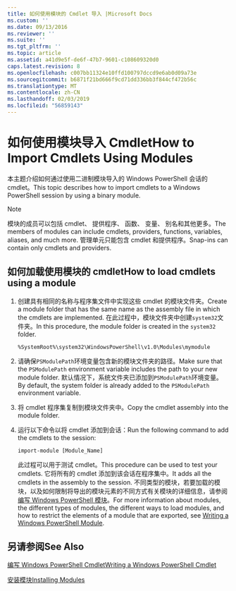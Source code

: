 ```yaml
---
title: 如何使用模块的 Cmdlet 导入 |Microsoft Docs
ms.custom: ''
ms.date: 09/13/2016
ms.reviewer: ''
ms.suite: ''
ms.tgt_pltfrm: ''
ms.topic: article
ms.assetid: a41d9e5f-de6f-47b7-9601-c108609320d0
caps.latest.revision: 8
ms.openlocfilehash: c007bb11324e10ffd100797dccd9e6ab0d09a73e
ms.sourcegitcommit: b6871f21bd666f9cd71dd336bb3f844cf472b56c
ms.translationtype: MT
ms.contentlocale: zh-CN
ms.lasthandoff: 02/03/2019
ms.locfileid: "56859143"
---
```

# <a name="how-to-import-cmdlets-using-modules"></a><span data-ttu-id="605ab-102">如何使用模块导入 Cmdlet</span><span class="sxs-lookup"><span data-stu-id="605ab-102">How to Import Cmdlets Using Modules</span></span>

<span data-ttu-id="605ab-103">本主题介绍如何通过使用二进制模块导入的 Windows PowerShell 会话的 cmdlet。</span><span class="sxs-lookup"><span data-stu-id="605ab-103">This topic describes how to import cmdlets to a Windows PowerShell session by using a binary module.</span></span>

> [!NOTE]
> <span data-ttu-id="605ab-104">模块的成员可以包括 cmdlet、 提供程序、 函数、 变量、 别名和其他更多。</span><span class="sxs-lookup"><span data-stu-id="605ab-104">The members of modules can include cmdlets, providers, functions, variables, aliases, and much more.</span></span> <span data-ttu-id="605ab-105">管理单元只能包含 cmdlet 和提供程序。</span><span class="sxs-lookup"><span data-stu-id="605ab-105">Snap-ins can contain only cmdlets and providers.</span></span>

## <a name="how-to-load-cmdlets-using-a-module"></a><span data-ttu-id="605ab-106">如何加载使用模块的 cmdlet</span><span class="sxs-lookup"><span data-stu-id="605ab-106">How to load cmdlets using a module</span></span>

1. <span data-ttu-id="605ab-107">创建具有相同的名称与程序集文件中实现这些 cmdlet 的模块文件夹。</span><span class="sxs-lookup"><span data-stu-id="605ab-107">Create a module folder that has the same name as the assembly file in which the cmdlets are implemented.</span></span> <span data-ttu-id="605ab-108">在此过程中，模块文件夹中创建`system32`文件夹。</span><span class="sxs-lookup"><span data-stu-id="605ab-108">In this procedure, the module folder is created in the `system32` folder.</span></span>

   `%SystemRoot%\system32\WindowsPowerShell\v1.0\Modules\mymodule`

2. <span data-ttu-id="605ab-109">请确保`PSModulePath`环境变量包含新的模块文件夹的路径。</span><span class="sxs-lookup"><span data-stu-id="605ab-109">Make sure that the `PSModulePath` environment variable includes the path to your new module folder.</span></span> <span data-ttu-id="605ab-110">默认情况下，系统文件夹已添加到`PSModulePath`环境变量。</span><span class="sxs-lookup"><span data-stu-id="605ab-110">By default, the system folder is already added to the `PSModulePath` environment variable.</span></span>

3. <span data-ttu-id="605ab-111">将 cmdlet 程序集复制到模块文件夹中。</span><span class="sxs-lookup"><span data-stu-id="605ab-111">Copy the cmdlet assembly into the module folder.</span></span>

4. <span data-ttu-id="605ab-112">运行以下命令以将 cmdlet 添加到会话：</span><span class="sxs-lookup"><span data-stu-id="605ab-112">Run the following command to add the cmdlets to the session:</span></span>

   `import-module [Module_Name]`

   <span data-ttu-id="605ab-113">此过程可以用于测试 cmdlet。</span><span class="sxs-lookup"><span data-stu-id="605ab-113">This procedure can be used to test your cmdlets.</span></span> <span data-ttu-id="605ab-114">它将所有的 cmdlet 添加到该会话在程序集中。</span><span class="sxs-lookup"><span data-stu-id="605ab-114">It adds all the cmdlets in the assembly to the session.</span></span> <span data-ttu-id="605ab-115">不同类型的模块，若要加载的模块，以及如何限制将导出的模块元素的不同方式有关模块的详细信息，请参阅[编写 Windows PowerShell 模块](../module/writing-a-windows-powershell-module.md)。</span><span class="sxs-lookup"><span data-stu-id="605ab-115">For more information about modules, the different types of modules, the different ways to load modules, and how to restrict the elements of a module that are exported, see [Writing a Windows PowerShell Module](../module/writing-a-windows-powershell-module.md).</span></span>

## <a name="see-also"></a><span data-ttu-id="605ab-116">另请参阅</span><span class="sxs-lookup"><span data-stu-id="605ab-116">See Also</span></span>

[<span data-ttu-id="605ab-117">编写 Windows PowerShell Cmdlet</span><span class="sxs-lookup"><span data-stu-id="605ab-117">Writing a Windows PowerShell Cmdlet</span></span>](./writing-a-windows-powershell-cmdlet.md)

[<span data-ttu-id="605ab-118">安装模块</span><span class="sxs-lookup"><span data-stu-id="605ab-118">Installing Modules</span></span>](../module/installing-a-powershell-module.md)